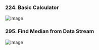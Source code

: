 ### 224. Basic Calculator

![image](https://github.com/user-attachments/assets/4b5435cf-543a-452e-86da-ede031126f3e)

### 295. Find Median from Data Stream

![image](https://github.com/user-attachments/assets/81710184-9bb6-4064-8736-a2529b05724d)
